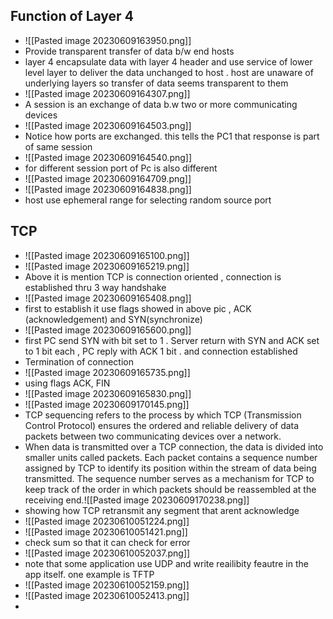 ## Function of Layer 4
- ![[Pasted image 20230609163950.png]]
- Provide transparent transfer of data b/w end hosts
- layer 4 encapsulate data with layer 4 header and use service of lower level layer to deliver the data unchanged to host . host are unaware of underlying layers so transfer of data seems transparent to them
- ![[Pasted image 20230609164307.png]]
- A session is an exchange of data b.w two or more communicating devices
- ![[Pasted image 20230609164503.png]]
- Notice how ports are exchanged. this tells the PC1 that response is part of same session
- ![[Pasted image 20230609164540.png]]
- for different session port of Pc is also different
- ![[Pasted image 20230609164709.png]]
- ![[Pasted image 20230609164838.png]]
- host use ephemeral range for selecting random source port

## TCP
- ![[Pasted image 20230609165100.png]]
- ![[Pasted image 20230609165219.png]]
- Above it is mention TCP is connection oriented , connection is established thru 3 way handshake
- ![[Pasted image 20230609165408.png]]
- first to establish it use flags showed in above pic , ACK (acknowledgement) and SYN(synchronize)
- ![[Pasted image 20230609165600.png]]
- first PC send SYN with bit set to 1 . Server return with SYN and ACK set to 1 bit each , PC reply with ACK 1 bit . and connection established
- Termination of connection
- ![[Pasted image 20230609165735.png]]
- using flags ACK, FIN
- ![[Pasted image 20230609165830.png]]
- ![[Pasted image 20230609170145.png]]
- TCP sequencing refers to the process by which TCP (Transmission Control Protocol) ensures the ordered and reliable delivery of data packets between two communicating devices over a network.
- When data is transmitted over a TCP connection, the data is divided into smaller units called packets. Each packet contains a sequence number assigned by TCP to identify its position within the stream of data being transmitted. The sequence number serves as a mechanism for TCP to keep track of the order in which packets should be reassembled at the receiving end.![[Pasted image 20230609170238.png]]
- showing how TCP retransmit any segment that arent acknowledge
- ![[Pasted image 20230610051224.png]]
- ![[Pasted image 20230610051421.png]]
- check sum so that it can check for error
- ![[Pasted image 20230610052037.png]]
- note that some application use UDP and write reailibity feautre in the app itself. one example is TFTP
- ![[Pasted image 20230610052159.png]]
- ![[Pasted image 20230610052413.png]]
- 
